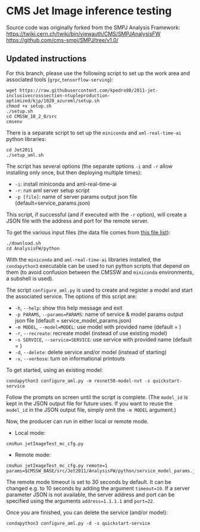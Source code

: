 # CMS Jet Image inference testing

Source code was originally forked from the SMPJ Analysis Framework: 
https://twiki.cern.ch/twiki/bin/viewauth/CMS/SMPJAnalysisFW  
https://github.com/cms-smpj/SMPJ/tree/v1.0/

## Updated instructions

For this branch, please use the following script to set up the work area and associated tools (`grpc`,`tensorflow-serving`):
```
wget https://raw.githubusercontent.com/kpedro88/2011-jet-inclusivecrosssection-ntupleproduction-optimized/kjp/1020_azureml/setup.sh
chmod +x setup.sh
./setup.sh
cd CMSSW_10_2_0/src
cmsenv
```

There is a separate script to set up the `miniconda` and `aml-real-time-ai` python libraries:
```
cd Jet2011
./setup_aml.sh
```

The script has several options (the separate options `-i` and `-r` allow installing only once, but then deploying multiple times):
* `-i`: install miniconda and aml-real-time-ai
* `-r`: run aml server setup script
* `-p [file]`: name of server params output json file (default=service_params.json)  

This script, if successful (and if executed with the `-r` option), will create a JSON file with the address and port for the remote server.

To get the various input files (the data file comes from [this file list](https://cmsweb.cern.ch/das/request?view=list&limit=50&instance=prod%2Fglobal&input=dataset+dataset%3D%2FBulkGravTohhTohbbhbb_narrow_M-*_13TeV-madgraph%2FRunIISpring18MiniAOD-100X_upgrade2018_realistic_v10-v*%2FMINIAODSIM)):
```
./download.sh
cd AnalysisFW/python
```

With the `miniconda` and `aml-real-time-ai` libraries installed, the `condapython3` executable can be used to run python scripts
that depend on them (to avoid confusion between the CMSSW and `miniconda` environments, a subshell is used).

The script `configure_aml.py` is used to create and register a model and start the associated service. The options of this script are:
* `-h`, `--help`: show this help message and exit
* `-p PARAMS`, `--params=PARAMS`: name of service & model params output json file (default = service_model_params.json)
* `-m MODEL`, `--model=MODEL`: use model with provided name (default = )
* `-r`, `--recreate`: recreate model (instead of use existing model)
* `-s SERVICE`, `--service=SERVICE`: use service with provided name (default = )
* `-d`, `--delete`: delete service and/or model (instead of starting)
* `-v`, `--verbose`: turn on informational printouts

To get started, using an existing model:
```
condapython3 configure_aml.py -m resnet50-model-nvt -s quickstart-service
```
Follow the prompts on screen until the script is complete.
(The `model_id` is kept in the JSON output file for future uses.
If you want to reuse the `model_id` in the JSON output file, simply omit the `-m MODEL` argument.)

Now, the producer can run in either local or remote mode.
* Local mode:
```
cmsRun jetImageTest_mc_cfg.py
```
* Remote mode:
```
cmsRun jetImageTest_mc_cfg.py remote=1 params=$CMSSW_BASE/src/Jet2011/AnalysisFW/python/service_model_params.json
```

The remote mode timeout is set to 30 seconds by default. It can be changed e.g. to 10 seconds by adding the argument `timeout=10`.
If a server parameter JSON is not available, the server address and port can be specified using the arguments
`address=1.1.1.1` and `port=22`.

Once you are finished, you can delete the service (and/or model):
```
condapython3 configure_aml.py -d -s quickstart-service
```
